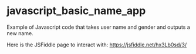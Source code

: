 # javascript_basic_name_app
Example of Javascript code that takes user name and gender and outputs a new name.

Here is the JSFiddle page to interact with: https://jsfiddle.net/hx3Lb0sd/3/
